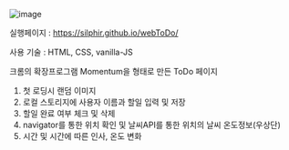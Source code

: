 ![image](https://user-images.githubusercontent.com/18396998/51225480-234fe600-198e-11e9-9854-d843fa20c254.png)

실행페이지 : https://silphir.github.io/webToDo/

사용 기술 : HTML, CSS, vanilla-JS

크롬의 확장프로그램 Momentum을 형태로 만든 ToDo 페이지

1. 첫 로딩시 랜덤 이미지<br />
1. 로컬 스토리지에 사용자 이름과 할일 입력 및 저장<br />
1. 할일 완료 여부 체크 및 삭제<br />
1. navigator를 통한 위치 확인 및 날씨API를 통한 위치의 날씨 온도정보(우상단)<br />
1. 시간 및 시간에 따른 인사, 온도 변화<br />
